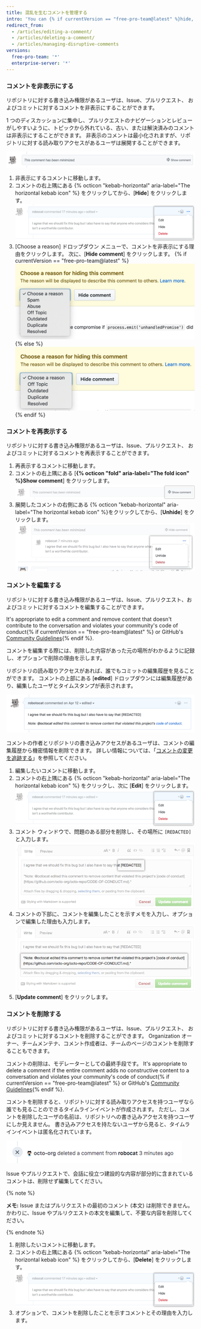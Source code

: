 ```yaml
---
title: 混乱を生むコメントを管理する
intro: 'You can {% if currentVersion == "free-pro-team@latest" %}hide, edit,{% else %}edit{% endif %} or delete comments on issues, pull requests, and commits.'
redirect_from:
  - /articles/editing-a-comment/
  - /articles/deleting-a-comment/
  - /articles/managing-disruptive-comments
versions:
  free-pro-team: '*'
  enterprise-server: '*'
---
```


### コメントを非表示にする

リポジトリに対する書き込み権限があるユーザは、Issue、プルリクエスト、 およびコミットに対するコメントを非表示にすることができます。

1 つのディスカッションに集中し、プルリクエストのナビゲーションとレビューがしやすいように、トピックから外れている、古い、または解決済みのコメントは非表示にすることができます。 非表示のコメントは最小化されますが、リポジトリに対する読み取りアクセスがあるユーザは展開することができます。

![最小化されたコメント](/assets/images/help/repository/hidden-comment.png)

1. 非表示にするコメントに移動します。
2. コメントの右上隅にある {% octicon "kebab-horizontal" aria-label="The horizontal kebab icon" %} をクリックしてから、[**Hide**] をクリックします。 ![編集、非表示、削除のオプションが表示されている水平の kebab アイコンとコメント モデレーション メニュー](/assets/images/help/repository/comment-menu.png)
3. [Choose a reason] ドロップダウン メニューで、コメントを非表示にする理由をクリックします。 次に、[**Hide comment**] をクリックします。
  {% if currentVersion == "free-pro-team@latest" %}
  ![[Choose reason for hiding comment] ドロップダウンメニュー](/assets/images/help/repository/choose-reason-for-hiding-comment.png)
  {% else %}
  ![[Choose reason for hiding comment] ドロップダウンメニュー](/assets/images/help/repository/choose-reason-for-hiding-comment-ghe.png)
  {% endif %}

### コメントを再表示する

リポジトリに対する書き込み権限があるユーザは、Issue、プルリクエスト、 およびコミットに対するコメントを再表示することができます。

1. 再表示するコメントに移動します。
2. コメントの右上隅にある [**{% octicon "fold" aria-label="The fold icon" %}Show comment**] をクリックします。 ![コメント テキストの表示](/assets/images/help/repository/hidden-comment-show.png)
3. 展開したコメントの右側にある {% octicon "kebab-horizontal" aria-label="The horizontal kebab icon" %}をクリックしてから、[**Unhide**] をクリックします。 ![編集、再表示、削除のオプションが表示されている水平の kebab アイコンとコメント モデレーションメニュー](/assets/images/help/repository/comment-menu-hidden.png)

### コメントを編集する

リポジトリに対する書き込み権限があるユーザは、Issue、プルリクエスト、およびコミットに対するコメントを編集することができます。

It's appropriate to edit a comment and remove content that doesn't contribute to the conversation and violates your community's code of conduct{% if currentVersion == "free-pro-team@latest" %} or GitHub's [Community Guidelines](/articles/github-community-guidelines){% endif %}.

コメントを編集する際には、削除した内容があった元の場所がわかるように記録し、オプションで削除の理由を示します。

リポジトリの読み取りアクセスがあれば、誰でもコミットの編集履歴を見ることができます。 コメントの上部にある [**edited**] ドロップダウンには編集履歴があり、編集したユーザとタイムスタンプが表示されます。

![内容を削除編集したというメモを追加したコメント](/assets/images/help/repository/content-redacted-comment.png)

コメントの作者とリポジトリの書き込みアクセスがあるユーザは、コメントの編集履歴から機密情報を削除できます。 詳しい情報については、「[コメントの変更を追跡する](/github/building-a-strong-community/tracking-changes-in-a-comment)」を参照してください。

1. 編集したいコメントに移動します。
2. コメントの右上隅にある {% octicon "kebab-horizontal" aria-label="The horizontal kebab icon" %} をクリックし、次に [**Edit**] をクリックします。 ![編集、非表示、削除、レポートのオプションが表示されている水平の kebab アイコンとコメント モデレーション メニュー](/assets/images/help/repository/comment-menu.png)
3. コメント ウィンドウで、問題のある部分を削除し、その場所に `[REDACTED]` と入力します。 ![内容を削除したコメント ウィンドウ](/assets/images/help/issues/redacted-content-comment.png)
4. コメントの下部に、コメントを編集したことを示すメモを入力し、オプションで編集した理由も入力します。 ![内容を削除したというメモを追加したコメント ウィンドウ](/assets/images/help/issues/note-content-redacted-comment.png)
5. [**Update comment**] をクリックします。

### コメントを削除する

リポジトリに対する書き込み権限があるユーザは、Issue、プルリクエスト、 およびコミットに対するコメントを削除することができます。 Organization オーナー、チームメンテナ、コメント作成者は、チームのページのコメントを削除することもできます。

コメントの削除は、モデレーターとしての最終手段です。 It's appropriate to delete a comment if the entire comment adds no constructive content to a conversation and violates your community's code of conduct{% if currentVersion == "free-pro-team@latest" %} or GitHub's [Community Guidelines](/articles/github-community-guidelines){% endif %}.

コメントを削除すると、リポジトリに対する読み取りアクセスを持つユーザなら誰でも見ることのできるタイムラインイベントが作成されます。 ただし、コメントを削除したユーザの名前は、リポジトリへの書き込みアクセスを持つユーザにしか見えません。 書き込みアクセスを持たないユーザから見ると、タイムラインイベントは匿名化されています。

![削除したコメントについて匿名化されたタイムラインイベント](/assets/images/help/issues/anonymized-timeline-entry-for-deleted-comment.png)

Issue やプルリクエストで、会話に役立つ建設的な内容が部分的に含まれているコメントは、削除せず編集してください。

{% note %}

**メモ:** Issue またはプルリクエストの最初のコメント (本文) は削除できません。 かわりに、Issue やプルリクエストの本文を編集して、不要な内容を削除してください。

{% endnote %}

1. 削除したいコメントに移動します。
2. コメントの右上隅にある {% octicon "kebab-horizontal" aria-label="The horizontal kebab icon" %} をクリックしてから、[**Delete**] をクリックします。 ![編集、非表示、削除、レポートのオプションが表示されている水平の kebab アイコンとコメント モデレーション メニュー](/assets/images/help/repository/comment-menu.png)
3. オプションで、コメントを削除したことを示すコメントとその理由を入力します。
